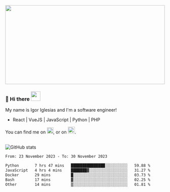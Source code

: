 <img src="https://c.tenor.com/KjVxfRrrncUAAAAd/matrix.gif" width="100%" height="250px">

### 🔭 Hi there <img src="https://raw.githubusercontent.com/MartinHeinz/MartinHeinz/master/wave.gif" width="30px">


My name is Igor Iglesias and I'm a software engineer!
<br>

<ul>
  <li> React | VueJS | JavaScript | Python | PHP </li>
</ul>
You can find me on <a href="https://twitter.com/IgorIglesias5"><img src="https://i.imgur.com/JLLlB5S.png" width="20px"></a>, or on <a href="https://www.linkedin.com/in/igor-iglesias-62478428/"><img src="https://i.imgur.com/PXyIkWx.png" width="22px"></a>.

<br>
<br>

![GitHub stats](https://github-readme-stats.vercel.app/api?username=igoiglesias&show_icons=true&count_private=true&theme=chartreuse-dark&hide_title=true)

<!--START_SECTION:waka-->

```txt
From: 23 November 2023 - To: 30 November 2023

Python       7 hrs 47 mins   ███████████████░░░░░░░░░░   59.88 %
JavaScript   4 hrs 4 mins    ███████▓░░░░░░░░░░░░░░░░░   31.27 %
Docker       29 mins         █░░░░░░░░░░░░░░░░░░░░░░░░   03.73 %
Bash         17 mins         ▓░░░░░░░░░░░░░░░░░░░░░░░░   02.25 %
Other        14 mins         ▒░░░░░░░░░░░░░░░░░░░░░░░░   01.81 %
```

<!--END_SECTION:waka-->
